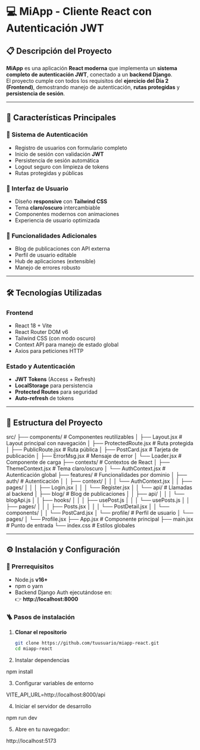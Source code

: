 # 💻 MiApp - Cliente React con Autenticación JWT

## 📋 Descripción del Proyecto
**MiApp** es una aplicación **React moderna** que implementa un **sistema completo de autenticación JWT**, conectado a un **backend Django**.  
El proyecto cumple con todos los requisitos del **ejercicio del Día 2 (Frontend)**, demostrando manejo de autenticación, **rutas protegidas** y **persistencia de sesión**.

---

## 🚀 Características Principales

### 🔐 Sistema de Autenticación
- Registro de usuarios con formulario completo  
- Inicio de sesión con validación **JWT**  
- Persistencia de sesión automática  
- Logout seguro con limpieza de tokens  
- Rutas protegidas y públicas  

### 🎨 Interfaz de Usuario
- Diseño **responsive** con **Tailwind CSS**  
- Tema **claro/oscuro** intercambiable  
- Componentes modernos con animaciones  
- Experiencia de usuario optimizada  

### 📱 Funcionalidades Adicionales
- Blog de publicaciones con API externa  
- Perfil de usuario editable  
- Hub de aplicaciones (extensible)  
- Manejo de errores robusto  

---

## 🛠️ Tecnologías Utilizadas

### **Frontend**
- React 18 + Vite  
- React Router DOM v6  
- Tailwind CSS (con modo oscuro)  
- Context API para manejo de estado global  
- Axios para peticiones HTTP  

### **Estado y Autenticación**
- **JWT Tokens** (Access + Refresh)  
- **LocalStorage** para persistencia  
- **Protected Routes** para seguridad  
- **Auto-refresh** de tokens  

---

## 📁 Estructura del Proyecto

src/
├── components/                 # Componentes reutilizables
│   ├── Layout.jsx             # Layout principal con navegación
│   ├── ProtectedRoute.jsx     # Ruta protegida
│   ├── PublicRoute.jsx        # Ruta pública
│   ├── PostCard.jsx           # Tarjeta de publicación
│   ├── ErrorMsg.jsx           # Mensaje de error
│   └── Loader.jsx             # Componente de carga
├── contexts/                  # Contextos de React
│   ├── ThemeContext.jsx       # Tema claro/oscuro
│   └── AuthContext.jsx        # Autenticación global
├── features/                  # Funcionalidades por dominio
│   ├── auth/                  # Autenticación
│   │   ├── context/
│   │   │   └── AuthContext.jsx
│   │   ├── pages/
│   │   │   ├── Login.jsx
│   │   │   └── Register.jsx
│   │   └── api/               # Llamadas al backend
│   ├── blog/                  # Blog de publicaciones
│   │   ├── api/
│   │   │   └── blogApi.js
│   │   ├── hooks/
│   │   │   ├── usePost.js
│   │   │   └── usePosts.js
│   │   ├── pages/
│   │   │   ├── Posts.jsx
│   │   │   └── PostDetail.jsx
│   │   └── components/
│   │       └── PostCard.jsx
│   └── profile/               # Perfil de usuario
│       └── pages/
│           └── Profile.jsx
├── App.jsx                    # Componente principal
├── main.jsx                   # Punto de entrada
└── index.css                  # Estilos globales


---

## ⚙️ Instalación y Configuración

### 🧩 Prerrequisitos
- Node.js **v16+**
- npm o yarn
- Backend Django Auth ejecutándose en:  
  👉 **http://localhost:8000**

### 🪜 Pasos de instalación

1. **Clonar el repositorio**
   ```bash
   git clone https://github.com/tuusuario/miapp-react.git
   cd miapp-react


2. Instalar dependencias

npm install

3. Configurar variables de entorno

VITE_API_URL=http://localhost:8000/api

4. Iniciar el servidor de desarrollo

npm run dev

5. Abre en tu navegador:

http://localhost:5173
